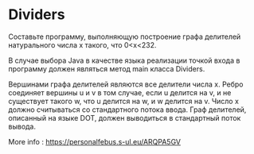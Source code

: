# Dividers

Составьте программу, выполняющую построение графа делителей натурального числа x такого, что 0<x<232.

В случае выбора Java в качестве языка реализации точкой входа в программу должен являться метод main класса Dividers.

Вершинами графа делителей являются все делители числа x. Ребро соединяет вершины u и v в том случае, если u делится на v, и не существует такого w, что u делится на w, и w делится на v.
Число x должно считываться со стандартного потока ввода. Граф делителей, описанный на языке DOT, должен выводиться в стандартный поток вывода.

More info : https://personalfebus.s-ul.eu/ARQPA5GV
